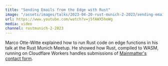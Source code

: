 ```yaml
---
title: "Sending Emails from the Edge with Rust"
image: "/assets/images/talks/2023-04-20-rust-munich-2-2023/sending-emails-from-the-edge-with-rust.jpg"
url: https://www.youtube.com/watch?v=j5fAWX5heWg
media: video
channel: rustmunich-2-2023
---
```


Marco Otte-Witte explained how to run Rust code on edge functions in his talk at
the Rust Munich Meetup. He showed how Rust, compiled to WASM, running on
Cloudflare Workers handles submissions of [Mainmatter's contact form](/contact).